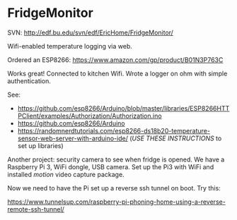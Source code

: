 # FridgeMonitor
SVN:  http://edf.bu.edu/svn/edf/EricHome/FridgeMonitor/

Wifi-enabled temperature logging via web.

Ordered an ESP8266:  https://www.amazon.com/gp/product/B01N3P763C

Works great!  Connected to kitchen Wifi.  Wrote a logger on ohm with simple authentication.

See:

 * https://github.com/esp8266/Arduino/blob/master/libraries/ESP8266HTTPClient/examples/Authorization/Authorization.ino
 * https://github.com/esp8266/Arduino
 * https://randomnerdtutorials.com/esp8266-ds18b20-temperature-sensor-web-server-with-arduino-ide/ (*USE THESE INSTRUCTIONS* to set up libraries)

Another project:  security camera to see when fridge is opened.
We have a Raspberry Pi 3, WiFi dongle, USB camera.
Set up the Pi3 with WiFi and installed _motion_ video capture package.

Now we need to have the Pi set up a reverse ssh tunnel on boot.  Try this:

https://www.tunnelsup.com/raspberry-pi-phoning-home-using-a-reverse-remote-ssh-tunnel/

